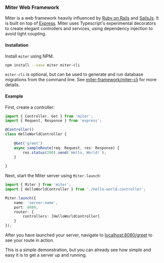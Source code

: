 ### Miter Web Framework

Miter is a web framework heavily influenced by [Ruby on Rails][rails] and [SailsJs][sails]. It is built on top of [Express][express]. Miter uses Typescript's experimental decorators to create elegant controllers and services, using dependency injection to avoid tight coupling.

#### Installation

Install `miter` using NPM.

```bash
npm install --save miter miter-cli
```

`miter-cli` is optional, but can be used to generate and run database migrations from the command line. See [miter-framework/miter-cli][miter_cli] for more details.

#### Example

First, create a controller:

```typescript
import { Controller, Get } from 'miter';
import { Request, Response } from 'express';

@Controller()
class HelloWorldController {
    
    @Get('greet')
    async sampleRoute(req: Request, res: Response) {
        res.status(200).send(`Hello, World!`);
    }
    
}
```

Next, start the Miter server using `Miter.launch`:

```typescript
import { Miter } from 'miter';
import { HelloWorldController } from './hello-world.controller';

Miter.launch({
    name: 'server-name',
    port: 8080,
    router: {
        controllers: [HelloWorldController]
    }
});
```

After you have launched your server, navigate to [localhost:8080/greet](example_url) to see your route in action.

This is a simple demonstration, but you can already see how simple and easy it is to get a server up and running.

[rails]: http://rubyonrails.org/
[sails]: http://sailsjs.com/
[express]: https://expressjs.com/
[miter_cli]: https://github.com/miter-framework/miter-cli
[example_url]: http://localhost:8080/greet
